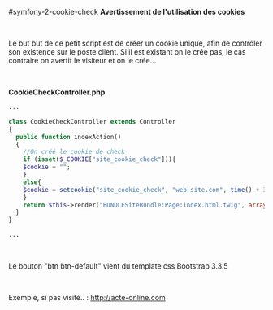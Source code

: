 #symfony-2-cookie-check
<b>Avertissement de l'utilisation des cookies</b>

<br />

Le but but de ce petit script est de créer un cookie unique, afin de contrôler son existence sur le poste client.
Si il est existant on le crée pas, le cas contraire on avertit le visiteur et on le crée...

<br />

<b>CookieCheckController.php</b>

```php
...

class CookieCheckController extends Controller
{
  public function indexAction()
  {
    //On créé le cookie de check
    if (isset($_COOKIE["site_cookie_check"])){
    $cookie = "";
    }
    else{
    $cookie = setcookie("site_cookie_check", "web-site.com", time() + 365*24*3600, "/", null, false, true); 
    }
    return $this->render("BUNDLESiteBundle:Page:index.html.twig", array("cookie" => $cookie,));
  }
}

...
```

<br />

Le bouton "btn btn-default" vient du template css Bootstrap 3.3.5


<br />

Exemple, si pas visité.. : <a href="http://acte-online.com" target="_blank">http://acte-online.com</a>
